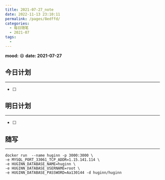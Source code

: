 ```yaml
---
title: 2021-07-27_note
date: 2022-11-13 23:10:11
permalink: /pages/8edffd/
categories:
  - 每日随笔
  - 2021-07
tags:
  - 
---
```

**mood:** :smile:  																		**date: 2021-07-27**  
## 今日计划  
------
- [ ]  
## 明日计划  
------
- [ ]  
## 随写 
------

```
docker run  --name huginn -p 3000:3000 \
-e MYSQL_PORT_33061_TCP_ADDR=1.15.141.114 \
-e HUGINN_DATABASE_NAME=huginn \
-e HUGINN_DATABASE_USERNAME=root \
-e HUGINN_DATABASE_PASSWORD=Aa130144 -d huginn/huginn 
```

